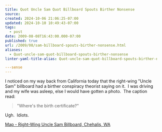 ```yaml
---
title: Quot Uncle Sam Quot Billboard Spouts Birther Nonsense
source: 
created: 2024-10-06 21:06:25-07:00
updated: 2024-10-10 10:49:43-07:00
tags:
  - post
date: 2009-08-08T16:43:00.000-07:00
published: true
url: /2009/08/sam-billboard-spouts-birther-nonsense.html
aliases:
  - Quot-uncle-sam-quot-billboard-spouts-birther-nonsense
linter-yaml-title-alias: Quot-uncle-sam-quot-billboard-spouts-birther-nonsense

---sense
---
```



I noticed on my way back from California today that the right-wing "Uncle Sam" billboard had a birther conspiracy theorist saying on it.  I was driving and my wife was asleep, else I would have gotten a photo.  The caption read:  

> "Where's the birth certificate?"  

Ugh.  Idiots.  
  
[Map - Right-Wing Uncle Sam Billboard, Chehalis, WA](https://www.roadsideamerica.com/map/6002)  

  
  
  

<!-- ![](https://img.zemanta.com/pixy.gif?x-id=3d8309fa-5329-8760-813d-9e16a121687f) -->
